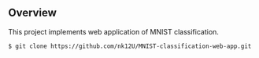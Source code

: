 ## Overview

This project implements web application of MNIST classification.


```
$ git clone https://github.com/nk12U/MNIST-classification-web-app.git
```
